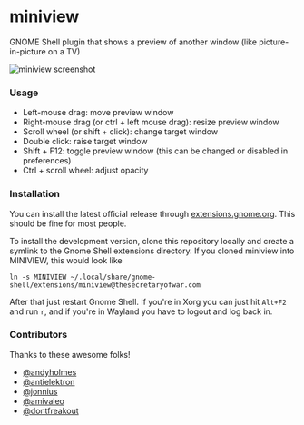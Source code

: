 miniview
========

GNOME Shell plugin that shows a preview of another window (like picture-in-picture on a TV)

![miniview screenshot](screenshot.png)

### Usage

- Left-mouse drag: move preview window
- Right-mouse drag (or ctrl + left mouse drag): resize preview window
- Scroll wheel (or shift + click): change target window
- Double click: raise target window
- Shift + F12: toggle preview window (this can be changed or disabled in preferences)
- Ctrl + scroll wheel: adjust opacity

### Installation

You can install the latest official release through [extensions.gnome.org](https://extensions.gnome.org/extension/1459/miniview/). This should be fine for most people.

To install the development version, clone this repository locally and create a symlink to the Gnome Shell extensions directory. If you cloned miniview into MINIVIEW, this would look like

```
ln -s MINIVIEW ~/.local/share/gnome-shell/extensions/miniview@thesecretaryofwar.com
```

After that just restart Gnome Shell. If you're in Xorg you can just hit `Alt+F2` and run `r`, and if you're in Wayland you have to logout and log back in.

### Contributors

Thanks to these awesome folks!
- [@andyholmes](https://github.com/andyholmes)
- [@antielektron](https://github.com/antielektron)
- [@jonnius](https://github.com/jonnius)
- [@amivaleo](https://github.com/amivaleo)
- [@dontfreakout](https://github.com/dontfreakout)
